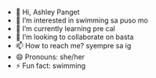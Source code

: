 - 👋 Hi, Ashley Panget
- 👀 I’m interested in swimming sa puso mo
- 🌱 I’m currently learning pre cal
- 💞️ I’m looking to collaborate on basta
- 📫 How to reach me? syempre sa ig
- 😄 Pronouns: she/her
- ⚡ Fun fact: swimming

<!---
CarlNDump/CarlNDump is a ✨ special ✨ repository because its `README.md` (this file) appears on your GitHub profile.
You can click the Preview link to take a look at your changes.
--->
